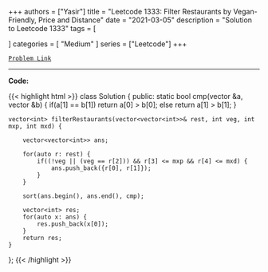 
+++
authors = ["Yasir"]
title = "Leetcode 1333: Filter Restaurants by Vegan-Friendly, Price and Distance"
date = "2021-03-05"
description = "Solution to Leetcode 1333"
tags = [
    
]
categories = [
    "Medium"
]
series = ["Leetcode"]
+++



[`Problem Link`](https://leetcode.com/problems/filter-restaurants-by-vegan-friendly-price-and-distance/description/)

---

**Code:**

{{< highlight html >}}
class Solution {
public:
    static bool cmp(vector<int> &a, vector<int> &b) {
        if(a[1] == b[1]) return a[0] > b[0];
        else return a[1] > b[1];
    }
    
    vector<int> filterRestaurants(vector<vector<int>>& rest, int veg, int mxp, int mxd) {
        
        vector<vector<int>> ans;
        
        for(auto r: rest) {
            if((!veg || (veg == r[2])) && r[3] <= mxp && r[4] <= mxd) {
                ans.push_back({r[0], r[1]});
            }
        }
        
        sort(ans.begin(), ans.end(), cmp);
        
        vector<int> res;
        for(auto x: ans) {
            res.push_back(x[0]);
        }
        return res;
    }
};
{{< /highlight >}}

